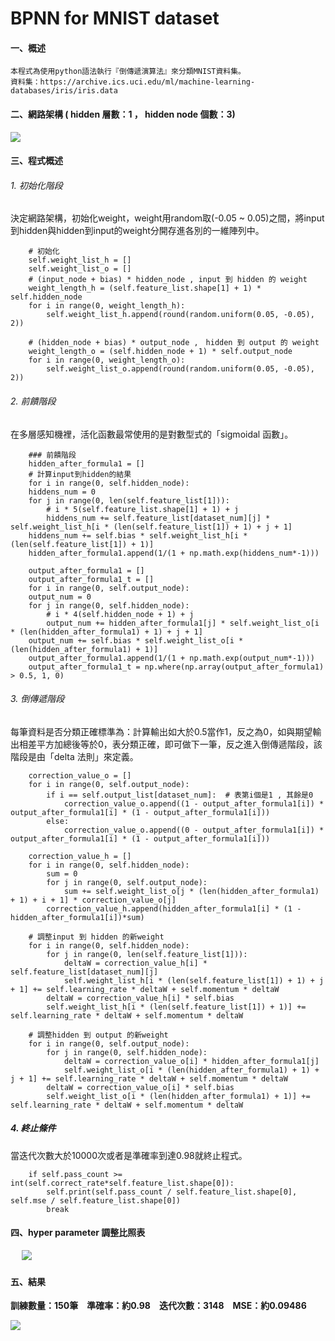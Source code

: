 # BPNN for MNIST dataset

#### 一、概述
```
本程式為使用python語法執行『倒傳遞演算法』來分類MNIST資料集。
資料集：https://archive.ics.uci.edu/ml/machine-learning-databases/iris/iris.data
```

#### 二、網路架構 ( hidden 層數：1 ， hidden node 個數：3)
![](https://i.imgur.com/LbaQaRp.png)

#### 三、程式概述 
###### 1. 初始化階段
決定網路架構，初始化weight，weight用random取(-0.05 ~ 0.05)之間，將input到hidden與hidden到input的weight分開存進各別的一維陣列中。
```
    # 初始化
    self.weight_list_h = []
    self.weight_list_o = []
    # (input_node + bias) * hidden_node , input 到 hidden 的 weight
    weight_length_h = (self.feature_list.shape[1] + 1) * self.hidden_node
    for i in range(0, weight_length_h):
        self.weight_list_h.append(round(random.uniform(0.05, -0.05), 2))

    # (hidden_node + bias) * output_node ,　hidden 到 output 的 weight
    weight_length_o = (self.hidden_node + 1) * self.output_node
    for i in range(0, weight_length_o):
        self.weight_list_o.append(round(random.uniform(0.05, -0.05), 2))
```

###### 2. 前饋階段
在多層感知機裡，活化函數最常使用的是對數型式的「sigmoidal 函數」。
```
    ### 前饋階段
    hidden_after_formula1 = []
    # 計算input到hidden的結果
    for i in range(0, self.hidden_node):
    hiddens_num = 0
    for j in range(0, len(self.feature_list[1])):
        # i * 5(self.feature_list.shape[1] + 1) + j
        hiddens_num += self.feature_list[dataset_num][j] * self.weight_list_h[i * (len(self.feature_list[1]) + 1) + j + 1]
    hiddens_num += self.bias * self.weight_list_h[i * (len(self.feature_list[1]) + 1)]
    hidden_after_formula1.append(1/(1 + np.math.exp(hiddens_num*-1)))
    
    output_after_formula1 = []
    output_after_formula1_t = []
    for i in range(0, self.output_node):
    output_num = 0
    for j in range(0, self.hidden_node):
        # i * 4(self.hidden_node + 1) + j
        output_num += hidden_after_formula1[j] * self.weight_list_o[i * (len(hidden_after_formula1) + 1) + j + 1]
    output_num += self.bias * self.weight_list_o[i * (len(hidden_after_formula1) + 1)]
    output_after_formula1.append(1/(1 + np.math.exp(output_num*-1)))
    output_after_formula1_t = np.where(np.array(output_after_formula1) > 0.5, 1, 0)
```

###### 3. 倒傳遞階段
每筆資料是否分類正確標準為：計算輸出如大於0.5當作1，反之為0，如與期望輸出相差平方加總後等於0，表分類正確，即可做下一筆，反之進入倒傳遞階段，該階段是由「delta 法則」來定義。
```
    correction_value_o = []
    for i in range(0, self.output_node):
        if i == self.output_list[dataset_num]:  # 表第i個是1 , 其餘是0
            correction_value_o.append((1 - output_after_formula1[i]) * output_after_formula1[i] * (1 - output_after_formula1[i]))
        else:
            correction_value_o.append((0 - output_after_formula1[i]) * output_after_formula1[i] * (1 - output_after_formula1[i]))
    
    correction_value_h = []
    for i in range(0, self.hidden_node):
        sum = 0
        for j in range(0, self.output_node):
            sum += self.weight_list_o[j * (len(hidden_after_formula1) + 1) + i + 1] * correction_value_o[j]
        correction_value_h.append(hidden_after_formula1[i] * (1 - hidden_after_formula1[i])*sum)
    
    # 調整input 到 hidden 的新weight
    for i in range(0, self.hidden_node):
        for j in range(0, len(self.feature_list[1])):
            deltaW = correction_value_h[i] * self.feature_list[dataset_num][j]
            self.weight_list_h[i * (len(self.feature_list[1]) + 1) + j + 1] += self.learning_rate * deltaW + self.momentum * deltaW
        deltaW = correction_value_h[i] * self.bias
        self.weight_list_h[i * (len(self.feature_list[1]) + 1)] += self.learning_rate * deltaW + self.momentum * deltaW
    
    # 調整hidden 到 output 的新weight
    for i in range(0, self.output_node):
        for j in range(0, self.hidden_node):
            deltaW = correction_value_o[i] * hidden_after_formula1[j]
            self.weight_list_o[i * (len(hidden_after_formula1) + 1) + j + 1] += self.learning_rate * deltaW + self.momentum * deltaW
        deltaW = correction_value_o[i] * self.bias
        self.weight_list_o[i * (len(hidden_after_formula1) + 1)] += self.learning_rate * deltaW + self.momentum * deltaW
```

##### 4. 終止條件
當迭代次數大於10000次或者是準確率到達0.98就終止程式。
```
    if self.pass_count >= int(self.correct_rate*self.feature_list.shape[0]):
        self.print(self.pass_count / self.feature_list.shape[0], self.mse / self.feature_list.shape[0])
        break
```

#### 四、hyper parameter 調整比照表
　
![](https://i.imgur.com/ywRt5UX.jpg)

#### 五、結果
**訓練數量：150筆**　**準確率：約0.98**　**迭代次數：3148**　**MSE：約0.09486**
　

![](https://i.imgur.com/IX6Gxhx.png)
